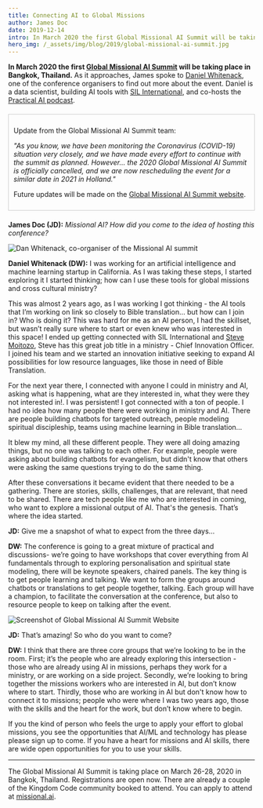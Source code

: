 ```yaml
---
title: Connecting AI to Global Missions
author: James Doc
date: 2019-12-14
intro: In March 2020 the first Global Missional AI Summit will be taking place in Bangkok, Thailand. As it approaches, James spoke to Daniel Whitenack, one of the conference organisers to find out more about the event…
hero_img: /_assets/img/blog/2019/global-missional-ai-summit.jpg
---
```


**In March 2020 the first [Global Missional AI Summit](https://www.missional.ai/) will be taking place in Bangkok, Thailand.** As it approaches, James spoke to [Daniel Whitenack](https://datadan.io/), one of the conference organisers to find out more about the event. Daniel is a data scientist, building AI tools with [SIL International](https://www.sil.org/), and co-hosts the [Practical AI podcast](https://changelog.com/practicalai).

<div style="margin: 20px 0; padding: 10px; border: 1px solid #ccc;">
  <p>Update from the Global Missional AI Summit team:</p>
  <p><em>"As you know, we have been monitoring the Coronavirus (COVID-19) situation very closely, and we have made every effort to continue with the summit as planned. However… the 2020 Global Missional AI Summit is officially cancelled, and we are now rescheduling the event for a similar date in 2021 in Holland."</em></p>
  <p>Future updates will be made on the <a href="https://www.missional.ai/" target="_blank" rel="noopener">Global Missional AI Summit website</a>.</p>
</div>

**James Doc (JD):** _Missional AI? How did you come to the idea of hosting this conference?_

<img class="img img--pull-right" src="/_assets/img/people/daniel-whitenack-missional-ai.jpg" alt="Dan Whitenack, co-organiser of the Missional AI summit" />

**Daniel Whitenack (DW):** I was working for an artificial intelligence and machine learning startup in California. As I was taking these steps, I started exploring it I started thinking; how can I use these tools for global missions and cross cultural ministry?

This was almost 2 years ago, as I was working I got thinking - the AI tools that I’m working on link so closely to Bible translation… but how can I join in? Who is doing it? This was hard for me as an AI person, I had the skillset, but wasn’t really sure where to start or even knew who was interested in this space!
I ended up getting connected with SIL International and [Steve Moitozo](https://www.sil.org/biography/steve-moitozo), Steve has this great job title in a ministry - Chief Innovation Officer. I joined his team and we started an innovation initiative seeking to expand AI possibilities for low resource languages, like those in need of Bible Translation.

For the next year there, I connected with anyone I could in ministry and AI, asking what is happening, what are they interested in, what they were they not interested in!. I was persistent! I got connected with a ton of people. I had no idea how many people there were working in ministry and AI. There are people building chatbots for targeted outreach, people modeling spiritual discipleship, teams using machine learning in Bible translation…

It blew my mind, all these different people. They were all doing amazing things, but no one was talking to each other. For example, people were asking about building chatbots for evangelism, but didn't know that others were asking the same questions trying to do the same thing.

After these conversations it became evident that there needed to be a gathering. There are stories, skills, challenges, that are relevant, that need to be shared. There are tech people like me who are interested in coming, who want to explore a missional output of AI. That's the genesis. That’s where the idea started.

**JD:** Give me a snapshot of what to expect from the three days…

**DW:** The conference is going to a great mixture of practical and discussions- we’re going to have workshops that cover everything from AI fundamentals through to exploring personalisation and spiritual state modeling, there will be keynote speakers, chaired panels. The key thing is to get people learning and talking. We want to form the groups around chatbots or translations to get people together, talking. Each group will have a champion, to facilitate the conversation at the conference, but also to resource people to keep on talking after the event.

<img class="img img--pull-left" src="/_assets/img/blog/2019/missional-ai-site.jpg" alt="Screenshot of Global Missional AI Summit Website" />

**JD:** That’s amazing! So who do you want to come?

**DW:** I think that there are three core groups that we’re looking to be in the room. First; it’s the people who are already exploring this intersection - those who are already using AI in missions, perhaps they work for a ministry, or are working on a side project. Secondly, we’re looking to bring together the missions workers who are interested in AI, but don’t know where to start. Thirdly, those who are working in AI but don't know how to connect it to missions; people who were where I was two years ago, those with the skills and the heart for the work, but don’t know where to begin.

If you the kind of person who feels the urge to apply your effort to global missions, you see the opportunities that AI/ML and technology has please please sign up to come. If you have a heart for missions and AI skills, there are wide open opportunities for you to use your skills.

<hr />

The Global Missional AI Summit is taking place on March 26-28, 2020 in Bangkok, Thailand. Registrations are open now. There are already a couple of the Kingdom Code community booked to attend. You can apply to attend at [missional.ai](https://www.missional.ai/).
